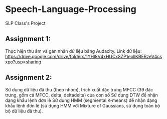 # Speech-Language-Processing
SLP Class's Project

## Assignment 1:
Thực hiện thu âm và gán nhãn dữ liệu bằng Audacity.
Link dữ liệu: https://drive.google.com/drive/folders/1YHl8V4xHUCxSZP1eollKBERzeV4csxpo?usp=sharing

## Assignment 2:
Sử dụng dữ liệu đã thu (theo nhóm), trích xuất đặc trưng MFCC (39 đặc trưng, gồm cả MFCC, delta, deltadelta) của con số
Sử dụng DTW để nhận dạng khẩu lệnh đơn lẻ
Sử dụng HMM (segmental K-means) để nhận dạng khẩu lệnh đơn lẻ (sử dụng HMM với Mixture of Gaussians, sử dụng toàn bộ bộ dữ liệu đã thu).
